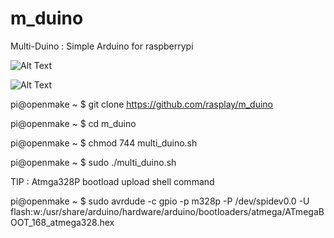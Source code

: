m_duino
=======

Multi-Duino : Simple Arduino for raspberrypi

![Alt Text](http://www.rasplay.org/wp-content/uploads/piduino2.jpg)

![Alt Text](http://www.rasplay.org/wp-content/uploads/sok4JcHLQVVW0TyxF5_GZJg.png)

pi@openmake ~ $ git clone https://github.com/rasplay/m_duino

pi@openmake ~ $ cd m_duino

pi@openmake ~ $ chmod 744 multi_duino.sh

pi@openmake ~ $ sudo ./multi_duino.sh

TIP : Atmga328P bootload upload shell command

pi@openmake ~ $ sudo avrdude -c gpio -p m328p -P /dev/spidev0.0 -U flash:w:/usr/share/arduino/hardware/arduino/bootloaders/atmega/ATmegaBOOT_168_atmega328.hex

